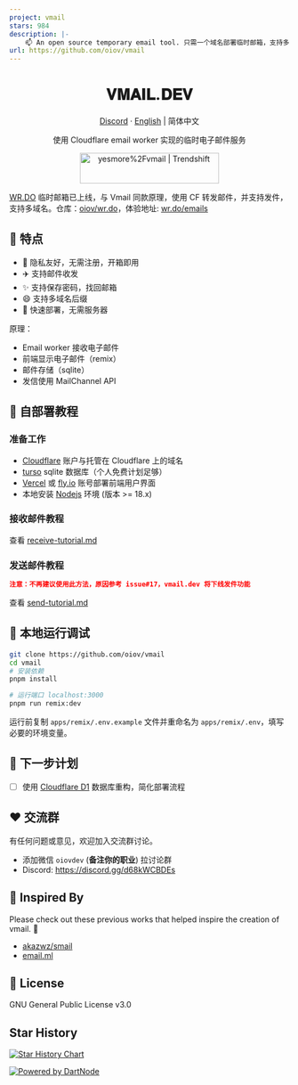```yaml
---
project: vmail
stars: 984
description: |-
    📫 An open source temporary email tool. 只需一个域名部署临时邮箱，支持多域名后缀，密码找回。
url: https://github.com/oiov/vmail
---
```


<div align="center">
  <h1>𝐕𝐌𝐀𝐈𝐋.𝐃𝐄𝐕</h1>
  <p><a href="https://discord.gg/d68kWCBDEs">Discord</a> · <a href="https://github.com/oiov/vmail/blob/main/README_en.md">English</a> | 简体中文</p>
  <p>使用 Cloudflare email worker 实现的临时电子邮件服务</p>
  <a href="https://trendshift.io/repositories/8681" target="_blank"><img src="https://trendshift.io/api/badge/repositories/8681" alt="yesmore%2Fvmail | Trendshift" style="width: 250px; height: 55px;" width="250" height="55"/></a>
  <!-- <img src="https://img.inke.app/file/beb0212f96c6cd37eaeb8.jpg"/> -->
</div>

[WR.DO](https://wr.do) 临时邮箱已上线，与 Vmail 同款原理，使用 CF 转发邮件，并支持发件，支持多域名。仓库：[oiov/wr.do](https://github.com/oiov/wr.do)，体验地址: [wr.do/emails](https://wr.do/emails)

## 🌈 特点

- 🎯 隐私友好，无需注册，开箱即用
- ✈️ 支持邮件收发
- ✨ 支持保存密码，找回邮箱
- 😄 支持多域名后缀
- 🚀 快速部署，无需服务器

原理：

- Email worker 接收电子邮件
- 前端显示电子邮件（remix）
- 邮件存储（sqlite）
- 发信使用 MailChannel API

## 👋 自部署教程

### 准备工作

- [Cloudflare](https://dash.cloudflare.com/) 账户与托管在 Cloudflare 上的域名
- [turso](https://turso.tech) sqlite 数据库（个人免费计划足够）
- [Vercel](https://vercel.com) 或 [fly.io](https://fly.io) 账号部署前端用户界面
- 本地安装 [Nodejs](https://nodejs.org) 环境 (版本 >= 18.x)

### 接收邮件教程

查看 [receive-tutorial.md](/docs/receive-tutorial.md)

### 发送邮件教程

```JSON
注意：不再建议使用此方法，原因参考 issue#17，vmail.dev 将下线发件功能
```

查看 [send-tutorial.md](/docs/send-tutorial.md)

## 🔨 本地运行调试

```bash
git clone https://github.com/oiov/vmail
cd vmail
# 安装依赖
pnpm install

# 运行端口 localhost:3000
pnpm run remix:dev
```

运行前复制 `apps/remix/.env.example` 文件并重命名为 `apps/remix/.env`，填写必要的环境变量。

## 🌈 下一步计划

- [ ] 使用 [Cloudflare D1](https://developers.cloudflare.com/d1/) 数据库重构，简化部署流程

## ❤️ 交流群

有任何问题或意见，欢迎加入交流群讨论。

- 添加微信 `oiovdev` (**备注你的职业**) 拉讨论群
- Discord: https://discord.gg/d68kWCBDEs

## 🎨 Inspired By

Please check out these previous works that helped inspire the creation of vmail. 🙏

- [akazwz/smail](https://github.com/akazwz/smail)
- [email.ml](email.ml)

## 📝 License

GNU General Public License v3.0

## Star History

[![Star History Chart](https://api.star-history.com/svg?repos=oiov/vmail&type=Date)](https://star-history.com/#oiov/vmail&Date)

[![Powered by DartNode](https://dartnode.com/branding/DN-Open-Source-sm.png)](https://dartnode.com "Powered by DartNode - Free VPS for Open Source")
